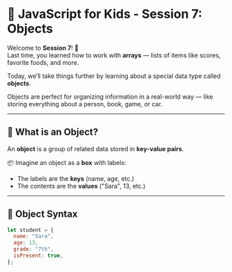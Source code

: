 # 🧒 JavaScript for Kids - Session 7: Objects

Welcome to **Session 7**! 🎉  
Last time, you learned how to work with **arrays** — lists of items like scores, favorite foods, and more.

Today, we’ll take things further by learning about a special data type called **objects**.

Objects are perfect for organizing information in a real-world way — like storing everything about a person, book, game, or car.

---

## 🧠 What is an Object?

An **object** is a group of related data stored in **key-value pairs**.

📦 Imagine an object as a **box** with labels:

- The labels are the **keys** (name, age, etc.)
- The contents are the **values** ("Sara", 13, etc.)

---

## 🧾 Object Syntax

```js
let student = {
  name: "Sara",
  age: 13,
  grade: "7th",
  isPresent: true,
};
```
